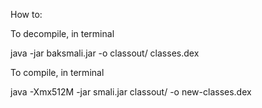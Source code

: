 How to:

To decompile, in terminal

java -jar baksmali.jar -o classout/ classes.dex


To compile, in terminal

java -Xmx512M -jar smali.jar classout/ -o new-classes.dex
